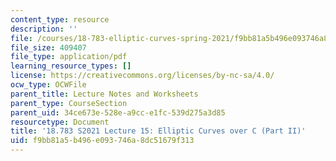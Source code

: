 ```yaml
---
content_type: resource
description: ''
file: /courses/18-783-elliptic-curves-spring-2021/f9bb81a5b496e093746a8dc51679f313_MIT18_783S21_notes15.pdf
file_size: 409407
file_type: application/pdf
learning_resource_types: []
license: https://creativecommons.org/licenses/by-nc-sa/4.0/
ocw_type: OCWFile
parent_title: Lecture Notes and Worksheets
parent_type: CourseSection
parent_uid: 34ce673e-528e-a9cc-e1fc-539d275a3d85
resourcetype: Document
title: '18.783 S2021 Lecture 15: Elliptic Curves over C (Part II)'
uid: f9bb81a5-b496-e093-746a-8dc51679f313
---
```

